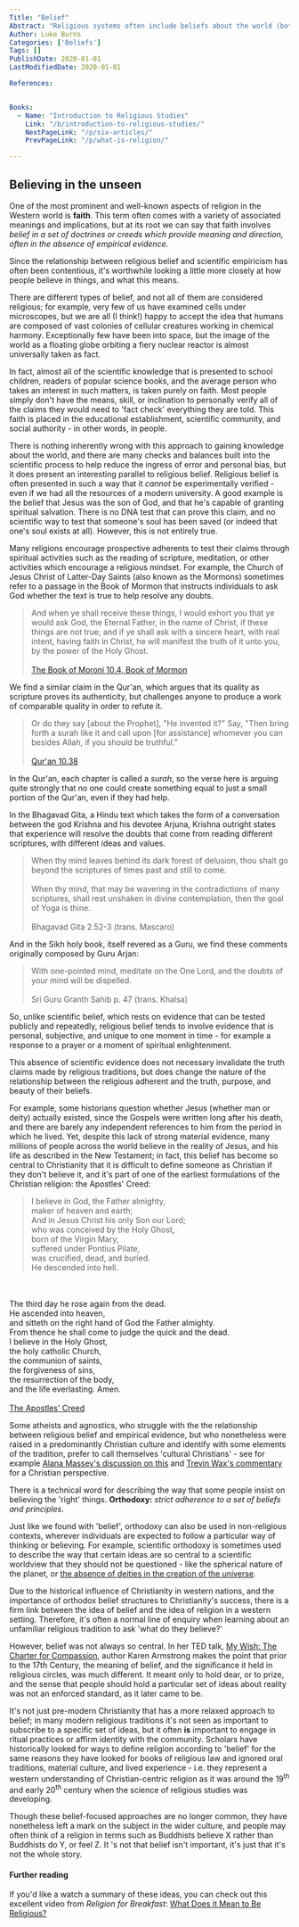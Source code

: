 ```yaml
---
Title: "Belief"
Abstract: "Religious systems often include beliefs about the world (both seen and unseen), which describe (or dictate) how the world operates. Subscribing to a set of beliefs (orthodoxy) is not always essential for belonging to a religion."
Author: Luke Burns
Categories: ['Beliefs']
Tags: []
PublishDate: 2020-01-01
LastModifiedDate: 2020-01-01

References:


Books:
  - Name: "Introduction to Religious Studies"
    Link: "/b/introduction-to-religious-studies/"
    NextPageLink: "/p/six-articles/"
    PrevPageLink: "/p/what-is-religion/"

---
```


## Believing in the unseen
One of the most prominent and well-known aspects of religion in the Western world is **faith**. This term often comes with a variety of associated meanings and implications, but at its root we can say that faith involves *belief in a set of doctrines or creeds which provide meaning and direction, often in the absence of empirical evidence.*

Since the relationship between religious belief and scientific empiricism has often been contentious, it's worthwhile looking a little more closely at how people believe in things, and what this means.

There are different types of belief, and not all of them are considered religious; for example, very few of us have examined cells under microscopes, but we are all (I think!) happy to accept the idea that humans are composed of vast colonies of cellular creatures working in chemical harmony. Exceptionally few have been into space, but the image of the world as a floating globe orbiting a fiery nuclear reactor is almost universally taken as fact.

In fact, almost all of the scientific knowledge that is presented to school children, readers of popular science books, and the average person who takes an interest in such matters, is taken purely on faith. Most people simply don't have the means, skill, or inclination to personally verify all of the claims they would need to 'fact check' everything they are told. This faith is placed in the educational establishment, scientific community, and social authority - in other words, in people.

There is nothing inherently wrong with this approach to gaining knowledge about the world, and there are many checks and balances built into the scientific process to help reduce the ingress of error and personal bias, but it does present an interesting parallel to religious belief. Religious belief is often presented in such a way that it *cannot* be experimentally verified - even if we had all the resources of a modern university. A good example is the belief that Jesus was the son of God, and that he's capable of granting spiritual salvation. There is no DNA test that can prove this claim, and no scientific way to test that someone's soul has been saved (or indeed that one's soul exists at all). However, this is not entirely true.

Many religions encourage prospective adherents to test their claims through spiritual activities such as the reading of scripture, meditation, or other activities which encourage a religious mindset. For example, the Church of Jesus Christ of Latter-Day Saints (also known as the Mormons) sometimes refer to a passage in the Book of Mormon that instructs individuals to ask God whether the text is true to help resolve any doubts.

>And when ye shall receive these things, I would exhort you that ye would ask God, the Eternal Father, in the name of Christ, if these things are not true; and if ye shall ask with a sincere heart, with real intent, having faith in Christ, he will manifest the truth of it unto you, by the power of the Holy Ghost.
<br><br><a href="https://www.lds.org/scriptures/bofm/moro/10.4" target="_BLANK">The Book of Moroni 10.4, Book of Mormon</a>

We find a similar claim in the Qur'an, which argues that its quality as scripture proves its authenticity, but challenges anyone to produce a work of comparable quality in order to refute it.

>Or do they say [about the Prophet], "He invented it?" Say, "Then bring forth a surah like it and call upon [for assistance] whomever you can besides Allah, if you should be truthful."
<br><br><a href="https://quran.com/10/38" target="_BLANK">Qur'an 10.38</a>

In the Qur'an, each chapter is called a *surah*, so the verse here is arguing quite strongly that no one could create something equal to just a small portion of the Qur'an, even if they had help.

In the Bhagavad Gita, a Hindu text which takes the form of a conversation between the god Krishna and his devotee Arjuna, Krishna outright states that experience will resolve the doubts that come from reading different scriptures, with different ideas and values.

>When thy mind leaves behind its dark forest of delusion, thou shalt go beyond the scriptures of times past and still to come.<br><br>When thy mind, that may be wavering in the contradictions of many scriptures, shall rest unshaken in divine contemplation, then the goal of Yoga is thine.<br><br>Bhagavad Gita 2.52-3 (trans. Mascaro)

And in the Sikh holy book, itself revered as a Guru, we find these comments originally composed by Guru Arjan:

>With one-pointed mind, meditate on the One Lord, and the doubts of your mind will be dispelled.<br><br>Sri Guru Granth Sahib p. 47 (trans. Khalsa)

So, unlike scientific belief, which rests on evidence that can be tested publicly and repeatedly, religious belief tends to involve evidence that is personal, subjective, and unique to one moment in time - for example a response to a prayer or a moment of spiritual enlightenment.

This absence of scientific evidence does not necessary invalidate the truth claims made by religious traditions, but does change the nature of the relationship between the religious adherent and the truth, purpose, and beauty of their beliefs.

For example, some historians question whether Jesus (whether man or deity) actually existed, since the Gospels were written long after his death, and there are barely any independent references to him from the period in which he lived. Yet, despite this lack of strong material evidence, many millions of people across the world believe in the reality of Jesus, and his life as described in the New Testament; in fact, this belief has become so central to Christianity that it is difficult to define someone as Christian if they don't believe it, and it's part of one of the earliest formulations of the Christian religion: the Apostles' Creed:

>I believe in God, the Father almighty,
<br>maker of heaven and earth;
<br>And in Jesus Christ his only Son our Lord;
<br>who was conceived by the Holy Ghost,
<br>born of the Virgin Mary,
<br>suffered under Pontius Pilate,
<br>was crucified, dead, and buried.
<br>He descended into hell.
<br>
<br>The third day he rose again from the dead.
<br>He ascended into heaven,
<br>and sitteth on the right hand of God the Father almighty.
<br>From thence he shall come to judge the quick and the dead.
<br>I believe in the Holy Ghost,
<br>the holy catholic Church,
<br>the communion of saints,
<br>the forgiveness of sins,
<br>the resurrection of the body,
<br>and the life everlasting. Amen.
<br>
<br><a href="https://en.wikisource.org/wiki/Apostles%27_Creed_(TEC_BCP_I)" target="_BLANK">The Apostles' Creed</a>

Some atheists and agnostics, who struggle with the the relationship between religious belief and empirical evidence, but who nonetheless were raised in a predominantly Christian culture and identify with some elements of the tradition, prefer to call themselves 'cultural Christians' - see for example <a href="https://www.washingtonpost.com/opinions/how-to-take-christ-out-of-christianity/2015/05/01/a4e28430-eebc-11e4-8666-a1d756d0218e_story.html" target="_BLANK">Alana Massey's discussion on this</a> and <a href="https://religionnews.com/2015/05/11/can-christian-without-believing-christ-commentary/" target="_BLANK">Trevin Wax's commentary</a> for a Christian perspective.

There is a technical word for describing the way that some people insist on believing the 'right' things. **Orthodoxy:** *strict adherence to a set of beliefs and principles*.

Just like we found with 'belief', orthodoxy can also be used in non-religious contexts, wherever individuals are expected to follow a particular way of thinking or believing. For example, scientific orthodoxy is sometimes used to describe the way that certain ideas are so central to a scientific worldview that they should not be questioned - like the spherical nature of the planet, or <a href="http://americanscience.blogspot.com/2014/04/scientific-orthodoxy-mary-jane.html" target="_BLANK">the absence of deities in the creation of the universe</a>.

Due to the historical influence of Christianity in western nations, and the importance of orthodox belief structures to Christianity's success, there is a firm link between the idea of belief and the idea of religion in a western setting. Therefore, it's often a normal line of enquiry when learning about an unfamiliar religious tradition to ask 'what do they believe?'

However, belief was not always so central. In her TED talk, <a href="https://www.ted.com/talks/karen_armstrong_makes_her_ted_prize_wish_the_charter_for_compassion" target="_BLANK">My Wish: The Charter for Compassion</a>, author Karen Armstrong makes the point that prior to the 17th Century, the meaning of belief, and the significance it held in religious circles, was much different. It meant only to hold dear, or to prize, and the sense that people should hold a particular set of ideas about reality was not an enforced standard, as it later came to be.

It's not just pre-modern Christianity that has a more relaxed approach to belief; in many modern religious traditions it's not seen as important to subscribe to a specific set of ideas, but it often **is** important to engage in ritual practices or affirm identity with the community. Scholars have historically looked for ways to define religion according to 'belief' for the same reasons they have looked for books of religious law and ignored oral traditions, material culture, and lived experience - i.e. they represent a western understanding of Christian-centric religion as it was around the 19<sup>th</sup> and early 20<sup>th</sup> century when the science of religious studies was developing.

Though these belief-focused approaches are no longer common, they have nonetheless left a mark on the subject in the wider culture, and people may often think of a religion in terms such as Buddhists believe X rather than Buddhists do Y, or feel Z. It 's not that belief isn't important, it's just that it's not the whole story.

#### Further reading

If you'd like a watch a summary of these ideas, you can check out this excellent video from *Religion for Breakfast*: <a href="https://www.youtube.com/watch?v=MrLj2MEcXO8" target="_blank">What Does it Mean to Be Religious?</a>
